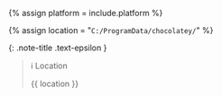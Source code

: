 <!-- LOCATION -->
<!-- _includes/components/chocolatey/ -->

<!-- INCLUDE -->
<!-- components/chocolatey/location.md -->


<!-- READ VARIABLES -->
{% assign platform = include.platform %}


<!-- ASSIGN CONSTANTS -->
{% assign location = "`C:/ProgramData/chocolatey/`" %}


<!-- MAIN CONTENT -->

{: .note-title .text-epsilon }
> ℹ️ Location
>
> {{ location }}
